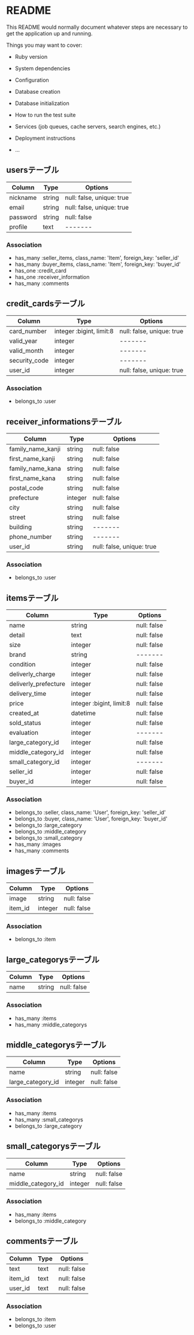 # README

This README would normally document whatever steps are necessary to get the
application up and running.

Things you may want to cover:

* Ruby version

* System dependencies

* Configuration

* Database creation

* Database initialization

* How to run the test suite

* Services (job queues, cache servers, search engines, etc.)

* Deployment instructions

* ...


## usersテーブル

|Column|Type|Options|
|------|----|-------|
|nickname|string|null: false, unique: true|
|email|string|null: false, unique: true|
|password|string|null: false|
|profile|text|-------|

### Association

- has_many :seller_items, class_name: 'Item', foreign_key: 'seller_id'
- has_many :buyer_items, class_name: 'Item', foreign_key: 'buyer_id'
- has_one :credit_card
- has_one :receiver_information
- has_many :comments


## credit_cardsテーブル

|Column|Type|Options|
|------|----|-------|
|card_number|integer :bigint, limit:8|null: false, unique: true|
|valid_year|integer|-------|
|valid_month|integer|-------|
|security_code|integer|-------|
|user_id|integer|null: false, unique: true|


### Association

- belongs_to :user


## receiver_informationsテーブル

|Column|Type|Options|
|------|----|-------|
|family_name_kanji|string|null: false|
|first_name_kanji|string|null: false|
|family_name_kana|string|null: false|
|first_name_kana|string|null: false|
|postal_code|string|null: false|
|prefecture|integer|null: false|
|city|string|null: false|
|street|string|null: false|
|building|string|-------|
|phone_number|string|-------|
|user_id|string|null: false, unique: true|


### Association

- belongs_to :user


## itemsテーブル

|Column|Type|Options|
|------|----|-------|
|name|string|null: false|
|detail|text|null: false|
|size|integer|null: false|
|brand|string|-------|
|condition|integer|null: false|
|deliverly_charge|integer|null: false|
|deliverly_prefecture|integer|null: false|
|delivery_time|integer|null: false|
|price|integer :bigint, limit:8|null: false|
|created_at|datetime|null: false|
|sold_status|integer|null: false|
|evaluation|integer|-------|
|large_category_id|integer|null: false|
|middle_category_id|integer|null: false|
|small_category_id|integer|-------|
|seller_id|integer|null: false|
|buyer_id|integer|null: false|


### Association

- belongs_to :seller, class_name: 'User', foreign_key: 'seller_id'
- belongs_to :buyer, class_name: 'User', foreign_key: 'buyer_id'
- belongs_to :large_category
- belongs_to :middle_category
- belongs_to :small_category
- has_many :images
- has_many :comments


## imagesテーブル

|Column|Type|Options|
|------|----|-------|
|image|string|null: false|
|item_id|integer|null: false|


### Association

- belongs_to :item


## large_categorysテーブル

|Column|Type|Options|
|------|----|-------|
|name|string|null: false|


### Association

- has_many :items
- has_many :middle_categorys


## middle_categorysテーブル

|Column|Type|Options|
|------|----|-------|
|name|string|null: false|
|large_category_id|integer|null: false|


### Association

- has_many :items
- has_many :small_categorys
- belongs_to :large_category


## small_categorysテーブル

|Column|Type|Options|
|------|----|-------|
|name|string|null: false|
|middle_category_id|integer|null: false|


### Association

- has_many :items
- belongs_to :middle_category


## commentsテーブル

|Column|Type|Options|
|------|----|-------|
|text|text|null: false|
|item_id|text|null: false|
|user_id|text|null: false|


### Association

- belongs_to :item
- belongs_to :user
